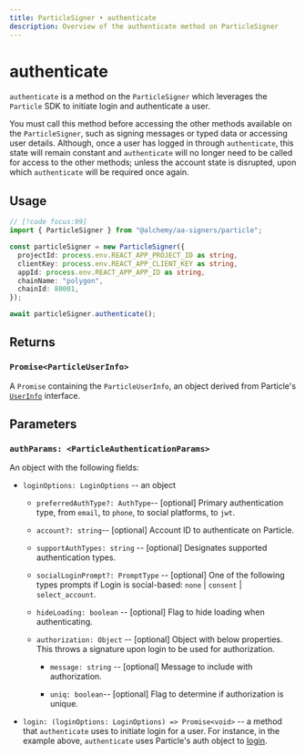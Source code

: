 ```yaml
---
title: ParticleSigner • authenticate
description: Overview of the authenticate method on ParticleSigner
---
```


# authenticate

`authenticate` is a method on the `ParticleSigner` which leverages the `Particle` SDK to initiate login and authenticate a user.

You must call this method before accessing the other methods available on the `ParticleSigner`, such as signing messages or typed data or accessing user details. Although, once a user has logged in through `authenticate`, this state will remain constant and `authenticate` will no longer need to be called for access to the other methods; unless the account state is disrupted, upon which `authenticate` will be required once again.

## Usage

```ts [example.ts]
// [!code focus:99]
import { ParticleSigner } from "@alchemy/aa-signers/particle";

const particleSigner = new ParticleSigner({
  projectId: process.env.REACT_APP_PROJECT_ID as string,
  clientKey: process.env.REACT_APP_CLIENT_KEY as string,
  appId: process.env.REACT_APP_APP_ID as string,
  chainName: "polygon",
  chainId: 80001,
});

await particleSigner.authenticate();
```

## Returns

### `Promise<ParticleUserInfo>`

A `Promise` containing the `ParticleUserInfo`, an object derived from Particle's [`UserInfo`](https://github.com/Particle-Network/particle-react-native/blob/main/particle-auth/src/Models/LoginInfo.ts#L83) interface.

## Parameters

### `authParams: <ParticleAuthenticationParams>`

An object with the following fields:

- `loginOptions: LoginOptions` -- an object

  - `preferredAuthType?: AuthType`-- [optional] Primary authentication type, from `email`, to `phone`, to social platforms, to `jwt`.

  - `account?: string`-- [optional] Account ID to authenticate on Particle.

  - `supportAuthTypes: string` -- [optional] Designates supported authentication types.

  - `socialLoginPrompt?: PromptType` -- [optional] One of the following types prompts if Login is social-based: `none` | `consent` | `select_account`.

  - `hideLoading: boolean` -- [optional] Flag to hide loading when authenticating.

  - `authorization: Object` -- [optional] Object with below properties. This throws a signature upon login to be used for authorization.

    - `message: string` -- [optional] Message to include with authorization.

    - `uniq: boolean`-- [optional] Flag to determine if authorization is unique.

- `login: (loginOptions: LoginOptions) => Promise<void>` -- a method that `authenticate` uses to initiate login for a user. For instance, in the example above, `authenticate` uses Particle's auth object to [login](https://docs.particle.network/developers/auth-service/sdks/web#login).
